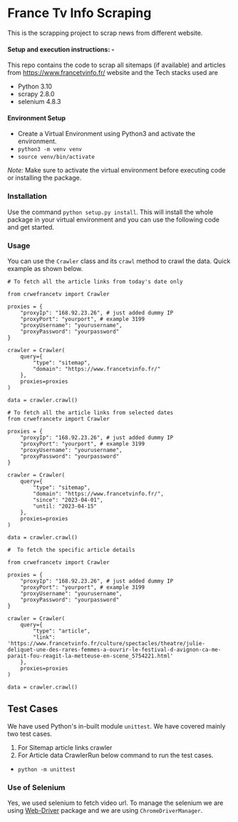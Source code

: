 # France Tv Info Scraping
This is the scrapping project to scrap news from different website.


#### Setup and execution instructions: - 

This repo contains the code to scrap all sitemaps (if available) and articles from https://www.francetvinfo.fr/ website and the Tech stacks used are
- Python 3.10
- scrapy 2.8.0
- selenium 4.8.3


#### Environment Setup

- Create a Virtual Environment using Python3 and activate the environment.
- `python3 -m venv venv`
- `source venv/bin/activate`

*Note:* Make sure to activate the virtual environment before executing code or installing the package.

### Installation

Use the command `python setup.py install`. This will install the whole package in your virtual environment and you can use the following code and get started.
### Usage

You can use the `Crawler` class and its `crawl` method to crawl the data.
Quick example as shown below.
```
# To fetch all the article links from today's date only

from crwefrancetv import Crawler

proxies = {
    "proxyIp": "168.92.23.26", # just added dummy IP
    "proxyPort": "yourport", # example 3199
    "proxyUsername": "yourusername",
    "proxyPassword": "yourpassword"
}

crawler = Crawler(
    query={
        "type": "sitemap",
        "domain": "https://www.francetvinfo.fr/"
    },
    proxies=proxies
)

data = crawler.crawl()
```
```
# To fetch all the article links from selected dates
from crwefrancetv import Crawler

proxies = {
    "proxyIp": "168.92.23.26", # just added dummy IP
    "proxyPort": "yourport", # example 3199
    "proxyUsername": "yourusername",
    "proxyPassword": "yourpassword"
}

crawler = Crawler(
    query={
        "type": "sitemap",
        "domain": "https://www.francetvinfo.fr/",
        "since": "2023-04-01",
        "until: "2023-04-15"
    },
    proxies=proxies
)

data = crawler.crawl()
```

```
#  To fetch the specific article details

from crwefrancetv import Crawler

proxies = {
    "proxyIp": "168.92.23.26", # just added dummy IP
    "proxyPort": "yourport", # example 3199
    "proxyUsername": "yourusername",
    "proxyPassword": "yourpassword"
}

crawler = Crawler(
    query={
        "type": "article",
        "link": 'https://www.francetvinfo.fr/culture/spectacles/theatre/julie-deliquet-une-des-rares-femmes-a-ouvrir-le-festival-d-avignon-ca-me-parait-fou-reagit-la-metteuse-en-scene_5754221.html'
    },
    proxies=proxies
)

data = crawler.crawl()
```

## Test Cases
We have used Python's in-built module `unittest`.
We have covered mainly two test cases.
1. For Sitemap article links crawler
2. For Article data CrawlerRun below command to run the test cases.
- `python -m unittest`

### Use of Selenium

Yes, we used selenium to fetch video url. To manage the selenium we are using [Web-Driver](https://pypi.org/project/webdriver-manager/) package and we are using `ChromeDriverManager`.